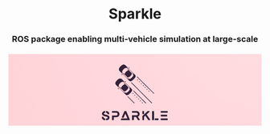 <h1 align="center">Sparkle</h1>

<h3 align="center">ROS package enabling multi-vehicle simulation at large-scale</h3>

<h4 align="center">
<img src="https://github.com/jmscslgroup/sparkle/blob/master/sparkle_new.png" alt="Strym Logo" align="center" width=600/>
</h4>

